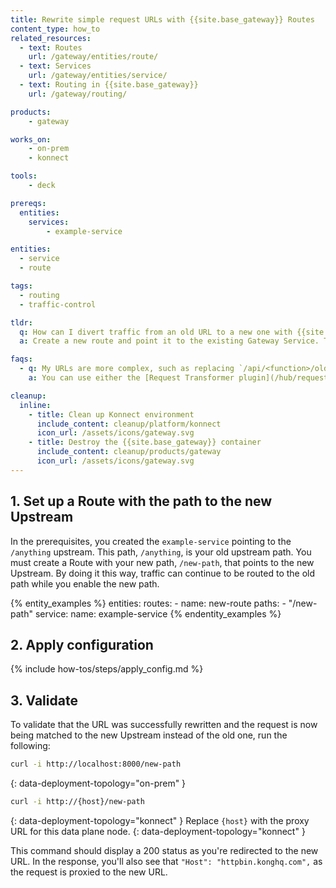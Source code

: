 ```yaml
---
title: Rewrite simple request URLs with {{site.base_gateway}} Routes
content_type: how_to
related_resources:
  - text: Routes
    url: /gateway/entities/route/
  - text: Services
    url: /gateway/entities/service/
  - text: Routing in {{site.base_gateway}}
    url: /gateway/routing/

products:
    - gateway

works_on:
    - on-prem
    - konnect

tools:
    - deck

prereqs:
  entities:
    services:
        - example-service

entities:
  - service
  - route

tags:
  - routing
  - traffic-control

tldr:
  q: How can I divert traffic from an old URL to a new one with {{site.base_gateway}}?
  a: Create a new route and point it to the existing Gateway Service. The new route will proxy traffic to the existing service at the new URL.

faqs:
  - q: My URLs are more complex, such as replacing `/api/<function>/old` with `/new/api/<function>`, what should I use instead to rewrite them?
    a: You can use either the [Request Transformer plugin](/hub/request-transformer/) or the [expressions router](/gateway/routing/expressions/) for complex URLs. 

cleanup:
  inline:
    - title: Clean up Konnect environment
      include_content: cleanup/platform/konnect
      icon_url: /assets/icons/gateway.svg
    - title: Destroy the {{site.base_gateway}} container
      include_content: cleanup/products/gateway
      icon_url: /assets/icons/gateway.svg
---
```


## 1. Set up a Route with the path to the new Upstream

In the prerequisites, you created the `example-service` pointing to the `/anything` upstream. This path, `/anything`, is your old upstream path. You must create a Route with your new path, `/new-path`, that points to the new Upstream. By doing it this way, traffic can continue to be routed to the old path while you enable the new path.

{% entity_examples %}
entities:
  routes:
    - name: new-route
      paths:
      - "/new-path"
      service:
        name: example-service
{% endentity_examples %}

## 2. Apply configuration

{% include how-tos/steps/apply_config.md %}

## 3. Validate

To validate that the URL was successfully rewritten and the request is now being matched to the new Upstream instead of the old one, run the following:

```bash
curl -i http://localhost:8000/new-path
```
{: data-deployment-topology="on-prem" }

```bash
curl -i http://{host}/new-path
```
{: data-deployment-topology="konnect" }
Replace `{host}` with the proxy URL for this data plane node.
{: data-deployment-topology="konnect" }

This command should display a 200 status as you're redirected to the new URL. In the response, you'll also see that `"Host": "httpbin.konghq.com",` as the request is proxied to the new URL.